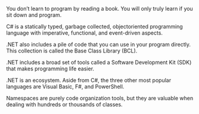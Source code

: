 You don’t learn to program by reading a book. You will only truly learn if you sit down and program.

C# is a statically typed, garbage collected, objectoriented programming language with imperative, functional, and event-driven aspects.

.NET also includes a pile of code that you can use in your program directly. This collection is called the Base Class Library (BCL).

.NET includes a broad set of tools called a Software Development Kit (SDK) that makes programming life easier.

.NET is an ecosystem. Aside from C#, the three other most popular languages are Visual Basic, F#, and PowerShell.

Namespaces are purely code organization tools, but they are valuable when dealing with hundreds or thousands of classes.
